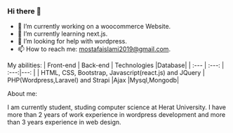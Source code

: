 ### Hi there 👋


- 🔭 I’m currently working on a woocommerce Website.
- 🌱 I’m currently learning next.js.
- 🤔 I’m looking for help with wordpress.
- 📫 How to reach me: mostafaislami2019@gmail.com.

My abilities:
| Front-end | Back-end | Technologies |Database|
| :---         |     :---:      | :---:|---: |
| HTML, CSS, Bootstrap, Javascript(react.js) and JQuery   | PHP(Wordpress,Laravel) and Strapi     |Ajax    |Mysql,Mongodb|

About me:

I am currently student, studing computer science at Herat University. I have more than 2 years of work experience in wordpress development and more than 3 years experience in web design.
